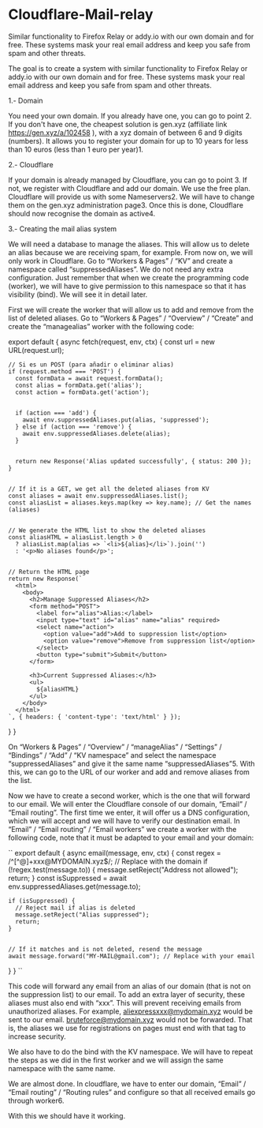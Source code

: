 # Cloudflare-Mail-relay
Similar functionality to Firefox Relay or addy.io with our own domain and for free. These systems mask your real email address and keep you safe from spam and other threats.

The goal is to create a system with similar functionality to Firefox Relay or addy.io with our own domain and for free. These systems mask your real email address and keep you safe from spam and other threats.

1.- Domain

You need your own domain. If you already have one, you can go to point 2.
If you don't have one, the cheapest solution is gen.xyz (affiliate link https://gen.xyz/a/102458 ), with a xyz domain of between 6 and 9 digits (numbers). It allows you to register your domain for up to 10 years for less than 10 euros (less than 1 euro per year)1.

2.- Cloudflare

If your domain is already managed by Cloudflare, you can go to point 3.
If not, we register with Cloudflare and add our domain. We use the free plan. Cloudflare will provide us with some Nameservers2. We will have to change them on the gen.xyz administration page3.
Once this is done, Cloudflare should now recognise the domain as active4.

3.- Creating the mail alias system

We will need a database to manage the aliases. This will allow us to delete an alias because we are receiving spam, for example. From now on, we will only work in Cloudflare. Go to “Workers & Pages” / “KV” and create a namespace called “suppressedAliases”. We do not need any extra configuration. Just remember that when we create the programming code (worker), we will have to give permission to this namespace so that it has visibility (bind). We will see it in detail later.

First we will create the worker that will allow us to add and remove from the list of deleted aliases. Go to “Workers & Pages” / “Overview” / “Create” and create the “managealias” worker with the following code:

export default {
  async fetch(request, env, ctx) {
    const url = new URL(request.url);


    // Si es un POST (para añadir o eliminar alias)
    if (request.method === 'POST') {
      const formData = await request.formData();
      const alias = formData.get('alias');
      const action = formData.get('action');


      if (action === 'add') {
        await env.suppressedAliases.put(alias, 'suppressed');
      } else if (action === 'remove') {
        await env.suppressedAliases.delete(alias);
      }


      return new Response('Alias updated successfully', { status: 200 });
    }


    // If it is a GET, we get all the deleted aliases from KV
    const aliases = await env.suppressedAliases.list();
    const aliasList = aliases.keys.map(key => key.name); // Get the names (aliases)


    // We generate the HTML list to show the deleted aliases
    const aliasHTML = aliasList.length > 0
      ? aliasList.map(alias => `<li>${alias}</li>`).join('')
      : '<p>No aliases found</p>';


    // Return the HTML page
    return new Response(`
      <html>
        <body>
          <h2>Manage Suppressed Aliases</h2>
          <form method="POST">
            <label for="alias">Alias:</label>
            <input type="text" id="alias" name="alias" required>
            <select name="action">
              <option value="add">Add to suppression list</option>
              <option value="remove">Remove from suppression list</option>
            </select>
            <button type="submit">Submit</button>
          </form>
         
          <h3>Current Suppressed Aliases:</h3>
          <ul>
            ${aliasHTML}
          </ul>
        </body>
      </html>
    `, { headers: { 'content-type': 'text/html' } });
  }
}





On “Workers & Pages” / “Overview” / “manageAlias” / “Settings” / “Bindings” / “Add” / “KV namespace” and select the namespace “suppressedAliases” and give it the same name “suppressedAliases”5. With this, we can go to the URL of our worker and add and remove aliases from the list.

Now we have to create a second worker, which is the one that will forward to our email. We will enter the Cloudflare console of our domain, “Email” / “Email routing”. The first time we enter, it will offer us a DNS configuration, which we will accept and we will have to verify our destination email. In “Email” / “Email routing” / “Email workers” we create a worker with the following code, note that it must be adapted to your email and your domain:

``
export default {
  async email(message, env, ctx) {
    const regex = /^[^@]+xxx@MYDOMAIN\.xyz$/; // Replace with the domain
    if (!regex.test(message.to)) {
      message.setReject("Address not allowed");  
      return;
    }
    const isSuppressed = await env.suppressedAliases.get(message.to);


    if (isSuppressed) {
      // Reject mail if alias is deleted
      message.setReject("Alias suppressed");
      return;
    }


    // If it matches and is not deleted, resend the message
    await message.forward("MY-MAIL@gmail.com"); // Replace with your email
  }
}
``




This code will forward any email from an alias of our domain (that is not on the suppression list) to our email. To add an extra layer of security, these aliases must also end with “xxx”. This will prevent receiving emails from unauthorized aliases. For example, aliexpressxxx@mydomain.xyz would be sent to our email. bruteforce@mydomain.xyz would not be forwarded. That is, the aliases we use for registrations on pages must end with that tag to increase security.

We also have to do the bind with the KV namespace. We will have to repeat the steps as we did in the first worker and we will assign the same namespace with the same name.

We are almost done. In cloudflare, we have to enter our domain, “Email” / “Email routing” / “Routing rules” and configure so that all received emails go through worker6.

With this we should have it working.

